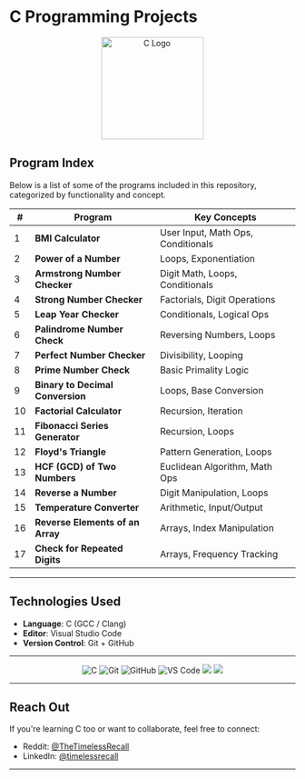 # C Programming Projects

<div align="center">
  <img src="https://upload.wikimedia.org/wikipedia/commons/1/19/C_Logo.png" alt="C Logo" width="180">
</div>



## Program Index

Below is a list of some of the programs included in this repository, categorized by functionality and concept.

| #  | Program                                 | Key Concepts                                   |
|----|-----------------------------------------|------------------------------------------------|
| 1  | **BMI Calculator**                      | User Input, Math Ops, Conditionals             |
| 2  | **Power of a Number**                   | Loops, Exponentiation                          |
| 3  | **Armstrong Number Checker**            | Digit Math, Loops, Conditionals                |
| 4  | **Strong Number Checker**               | Factorials, Digit Operations                   |
| 5  | **Leap Year Checker**                   | Conditionals, Logical Ops                      |
| 6  | **Palindrome Number Check**             | Reversing Numbers, Loops                       |
| 7  | **Perfect Number Checker**              | Divisibility, Looping                          |
| 8  | **Prime Number Check**                  | Basic Primality Logic                          |
| 9  | **Binary to Decimal Conversion**        | Loops, Base Conversion                         |
| 10 | **Factorial Calculator**                | Recursion, Iteration                           |
| 11 | **Fibonacci Series Generator**          | Recursion, Loops                               |
| 12 | **Floyd's Triangle**                    | Pattern Generation, Loops                      |
| 13 | **HCF (GCD) of Two Numbers**            | Euclidean Algorithm, Math Ops                  |
| 14 | **Reverse a Number**                    | Digit Manipulation, Loops                      |
| 15 | **Temperature Converter**               | Arithmetic, Input/Output                       |
| 16 | **Reverse Elements of an Array**        | Arrays, Index Manipulation                     |
| 17 | **Check for Repeated Digits**           | Arrays, Frequency Tracking                     |

---

## Technologies Used

- **Language**: C (GCC / Clang)
- **Editor**: Visual Studio Code
- **Version Control**: Git + GitHub

---
<p align="center">
  <img src="https://img.shields.io/badge/C-00599C?style=for-the-badge&logo=c&logoColor=white" alt="C" />
  <img src="https://img.shields.io/badge/Git-F05032?style=for-the-badge&logo=git&logoColor=white" alt="Git" />
  <img src="https://img.shields.io/badge/GitHub-181717?style=for-the-badge&logo=github&logoColor=white" alt="GitHub" />
  <img src="https://img.shields.io/badge/VS%20Code-007ACC?style=for-the-badge&logo=visual-studio-code&logoColor=white" alt="VS Code" />
  <img src="https://img.shields.io/badge/compiled-yes-brightgreen?style=for-the-badge" />
  <img src="https://img.shields.io/badge/runs-maybe-yellow?style=for-the-badge" />

</p>

</p>

---

## Reach Out

If you're learning C too or want to collaborate, feel free to connect:

- Reddit: [@TheTimelessRecall](https://www.reddit.com/user/TimelessRecall/)
- LinkedIn: [@timelessrecall](https://linkedin.com/in/timelessrecall)

---
